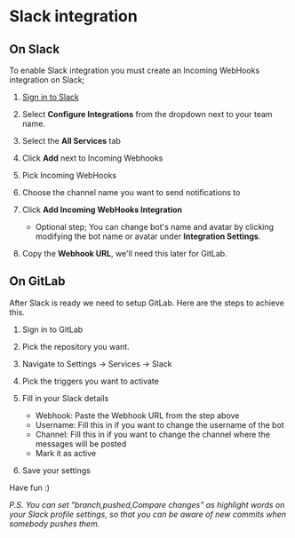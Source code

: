 # Slack integration

## On Slack

To enable Slack integration you must create an Incoming WebHooks integration on Slack;

1.  [Sign in to Slack](https://slack.com/signin)

1.  Select **Configure Integrations** from the dropdown next to your team name.

1.  Select the **All Services** tab

1.  Click **Add** next to Incoming Webhooks

1.  Pick Incoming WebHooks

1.  Choose the channel name you want to send notifications to

1.  Click **Add Incoming WebHooks Integration**
    - Optional step; You can change bot's name and avatar by clicking modifying the bot name or avatar under **Integration Settings**.

1. Copy the **Webhook URL**, we'll need this later for GitLab.


## On GitLab

After Slack is ready we need to setup GitLab. Here are the steps to achieve this.

1.  Sign in to GitLab

1.  Pick the repository you want.

1.  Navigate to Settings -> Services -> Slack

1. Pick the triggers you want to activate

1.  Fill in your Slack details
    - Webhook: Paste the Webhook URL from the step above
    - Username: Fill this in if you want to change the username of the bot
    - Channel: Fill this in if you want to change the channel where the messages will be posted
    - Mark it as active
    
1. Save your settings

Have fun :)

*P.S. You can set "branch,pushed,Compare changes" as highlight words on your Slack profile settings, so that you can be aware of new commits when somebody pushes them.*
